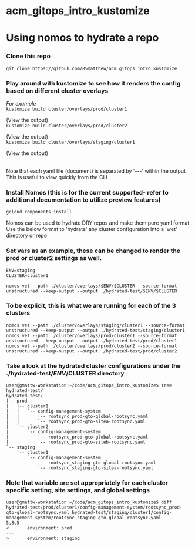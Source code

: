 # acm_gitops_intro_kustomize

# Using nomos to hydrate a repo


### Clone this repo
`git clone https://github.com/85matthew/acm_gitops_intro_kustomize`

### Play around with kustomize to see how it renders the config based on different cluster overlays <br>

_For example_ <br>
`kustomize build cluster/overlays/prod/cluster1`

(View the output)<br>
`kustomize build cluster/overlays/prod/cluster2`

(View the output)<br>
`kustomize build cluster/overlays/staging/cluster1`

(View the output)<br><br>

Note that each yaml file (document) is separated by '---' within the output <br>
This is useful to view quickly from the CLI


### Install Nomos (this is for the current supported- refer to additional documentation to utilize preview features)
`gcloud components install`<br>

Nomos can be used to hydrate DRY repos and make them pure yaml format <br>
Use the below format to 'hydrate' any cluster configuration into a 'wet' directory or repo

### Set vars as an example, these can be changed to render the prod or cluster2 settings as well.
```
ENV=staging
CLUSTER=cluster1

nomos vet --path ./cluster/overlays/$ENV/$CLUSTER --source-format unstructured --keep-output --output ./hydrated-test/$ENV/$CLUSTER
```

### To be explicit, this is what we are running for each of the 3 clusters

```
nomos vet --path ./cluster/overlays/staging/cluster1 --source-format unstructured --keep-output --output ./hydrated-test/staging/cluster1
nomos vet --path ./cluster/overlays/prod/cluster1 --source-format unstructured --keep-output --output ./hydrated-test/prod/cluster1
nomos vet --path ./cluster/overlays/prod/cluster2 --source-format unstructured --keep-output --output ./hydrated-test/prod/cluster2
```

### Take a look at the hydrated cluster configurations under the ./hydrated-test/$ENV/$CLUSTER directory
```
user@gmattw-workstation:~/code/acm_gitops_intro_kustomize$ tree hydrated-test/
hydrated-test/
|-- prod
|   |-- cluster1
|   |   `-- config-management-system
|   |       |-- rootsync_prod-gto-global-rootsync.yaml
|   |       `-- rootsync_prod-gto-sitea-rootsync.yaml
|   `-- cluster2
|       `-- config-management-system
|           |-- rootsync_prod-gto-global-rootsync.yaml
|           `-- rootsync_prod-gto-siteb-rootsync.yaml
`-- staging
    `-- cluster1
        `-- config-management-system
            |-- rootsync_staging-gto-global-rootsync.yaml
            `-- rootsync_staging-gto-sitea-rootsync.yaml

```
### Note that variable are set appropriately for each cluster specific setting, site settings, and global settings
```
user@gmattw-workstation:~/code/acm_gitops_intro_kustomize$ diff hydrated-test/prod/cluster1/config-management-system/rootsync_prod-gto-global-rootsync.yaml hydrated-test/staging/cluster1/config-management-system/rootsync_staging-gto-global-rootsync.yaml
5,8c5
<       environment: prod
---
>       environment: staging
```


